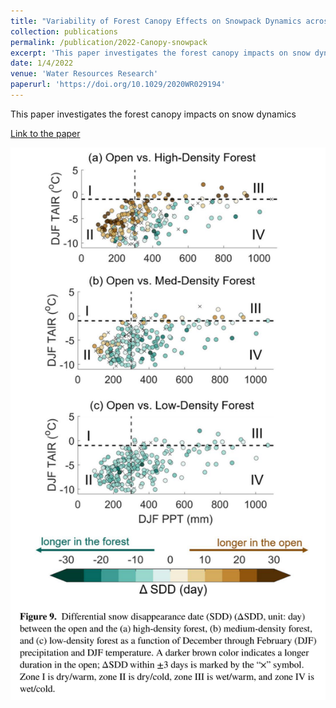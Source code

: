 ```yaml
---
title: "Variability of Forest Canopy Effects on Snowpack Dynamics across the Climate Gradients of the Western United States Mountain Ranges"
collection: publications
permalink: /publication/2022-Canopy-snowpack
excerpt: 'This paper investigates the forest canopy impacts on snow dynamics'
date: 1/4/2022
venue: 'Water Resources Research'
paperurl: 'https://doi.org/10.1029/2020WR029194'
---
```

This paper investigates the forest canopy impacts on snow dynamics

[Link to the paper](https://doi.org/10.1029/2020WR029194)

![image](../images/papers/2022-Canopy-snowpack.png)

